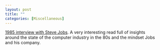 ```yaml
---
layout: post
title: ""
categories: [Miscellaneous]
---
```

[1985 interview with Steve
Jobs](http://reprints.longform.org/playboy-interview-steve-jobs). A very
interesting read full of insights around the state of the computer industry in
the 80s and the mindset Jobs and his company.